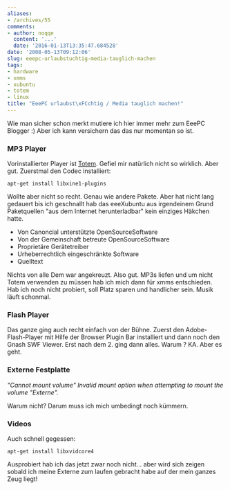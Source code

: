 ```yaml
---
aliases:
- /archives/55
comments:
- author: noqqe
  content: '...'
  date: '2016-01-13T13:35:47.684528'
date: '2008-05-13T09:12:06'
slug: eeepc-urlaubstuchtig-media-tauglich-machen
tags:
- hardware
- xmms
- xubuntu
- totem
- linux
title: "EeePC urlaubst\xFCchtig / Media tauglich machen!"
---
```


Wie man sicher schon merkt mutiere ich hier immer mehr zum EeePC Blogger :) Aber
ich kann versichern das das nur momentan so ist.

### MP3 Player

Vorinstallierter Player ist [Totem](http://de.wikipedia.org/wiki/Totem_(Programm)).
Gefiel mir natürlich nicht so wirklich. Aber gut. Zuerstmal den Codec installiert:

```
apt-get install libxine1-plugins
```

Wollte aber nicht so recht. Genau wie andere Pakete. Aber hat nicht lang
gedauert bis ich geschnallt hab das eeeXubuntu aus irgendeinem Grund
Paketquellen "aus dem Internet herunterladbar" kein einziges Häkchen hatte.

  * Von Canoncial unterstützte OpenSourceSoftware
  * Von der Gemeinschaft betreute OpenSourceSoftware
  * Proprietäre Gerätetreiber
  * Urheberrechtlich eingeschränkte Software
  * Quelltext

Nichts von alle Dem war angekreuzt. Also gut. MP3s liefen und um nicht
Totem verwenden zu müssen hab ich mich dann für xmms entschieden. Hab ich
noch nicht probiert, soll Platz sparen und handlicher sein. Musik läuft
schonmal.

### Flash Player

Das ganze ging auch recht einfach von der Bühne. Zuerst den
Adobe-Flash-Player mit Hilfe der Browser Plugin Bar installiert und dann
noch den Gnash SWF Viewer.  Erst nach dem 2. ging dann alles. Warum ? KA.
Aber es geht.

### Externe Festplatte

_"_Cannot mount volume"_ Invalid mount option when attempting to mount the
volume "Externe"._

Warum nicht? Darum muss ich mich umbedingt noch kümmern.

### Videos

Auch schnell gegessen:

```
apt-get install libxvidcore4
```
Ausprobiert hab ich das jetzt zwar noch nicht... aber wird sich zeigen sobald
ich meine Externe zum laufen gebracht habe auf der mein ganzes Zeug liegt!
